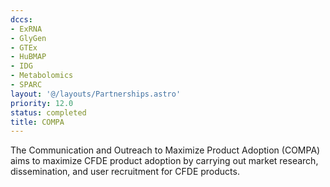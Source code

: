 ```yaml
---
dccs:
- ExRNA
- GlyGen
- GTEx
- HuBMAP
- IDG
- Metabolomics
- SPARC
layout: '@/layouts/Partnerships.astro'
priority: 12.0
status: completed
title: COMPA
---
```

The Communication and Outreach to Maximize Product Adoption (COMPA) aims to maximize CFDE product adoption by carrying out market research, dissemination, and user recruitment for CFDE products.